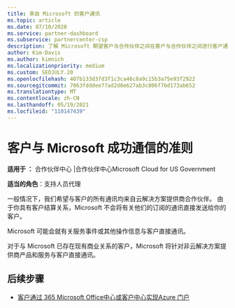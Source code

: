 ```yaml
---
title: 来自 Microsoft 的客户通讯
ms.topic: article
ms.date: 07/10/2020
ms.service: partner-dashboard
ms.subservice: partnercenter-csp
description: 了解 Microsoft 期望客户与合作伙伴之间在客户与合作伙伴之间进行客户通信云解决方案提供商计划。
author: Kim-Davis
ms.author: kimnich
ms.localizationpriority: medium
ms.custom: SEOJULY.20
ms.openlocfilehash: 407b133d37d3f1c3ca46c8a9c15b3a75e93f2922
ms.sourcegitcommit: 7063fdddee77ad2d8e627ab3c806f76d173ab652
ms.translationtype: MT
ms.contentlocale: zh-CN
ms.lasthandoff: 05/19/2021
ms.locfileid: "110147439"
---
```

# <a name="guidelines-for-successful-customer-communication-with-microsoft"></a>客户与 Microsoft 成功通信的准则

**适用于 ：** 合作伙伴中心 |合作伙伴中心Microsoft Cloud for US Government

**适当的角色**：支持人员代理

一般情况下，我们希望与客户的所有通讯均来自云解决方案提供商合作伙伴。 由于你具有客户结算关系，Microsoft 不会将有关他们的订阅的通讯直接发送给你的客户。

Microsoft 可能会就有关服务事件或其他操作信息与客户直接通讯。

对于与 Microsoft 已存在现有商业关系的客户，Microsoft 将针对非云解决方案提供商产品和服务与客户直接通讯。

## <a name="next-steps"></a>后续步骤

- [客户通过 365 Microsoft Office中心或客户中心实现Azure 门户](customer-self-support.md)